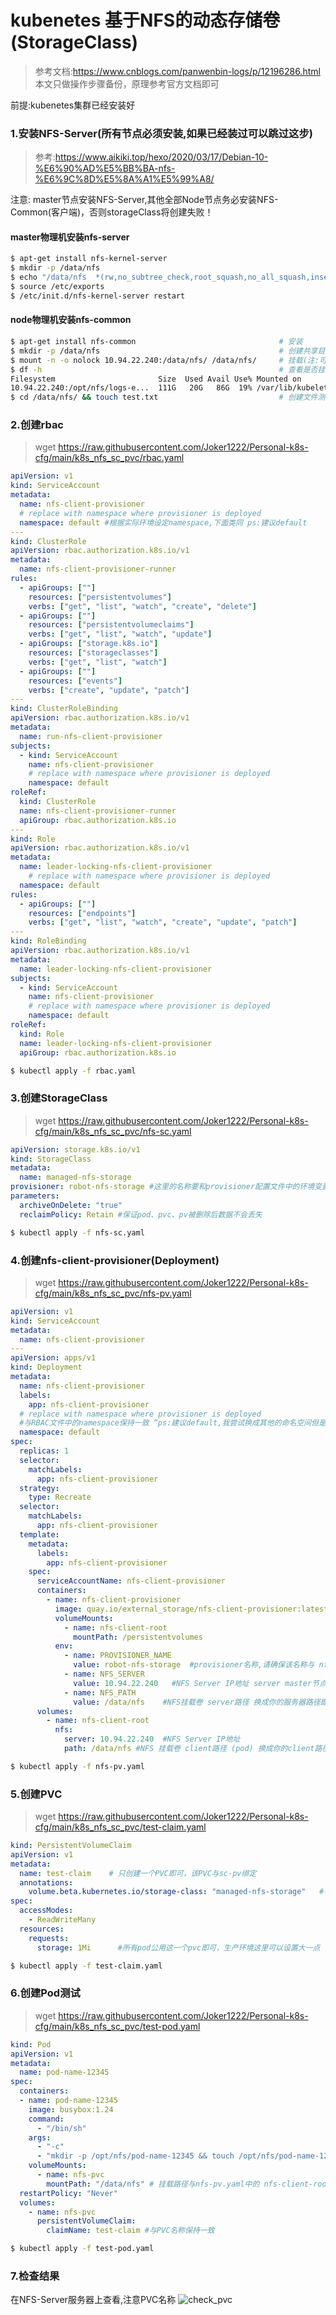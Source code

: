 # kubenetes 基于NFS的动态存储卷(StorageClass)
> 参考文档:https://www.cnblogs.com/panwenbin-logs/p/12196286.html <br>
> 本文只做操作步骤备份，原理参考官方文档即可

前提:kubenetes集群已经安装好

### 1.安装NFS-Server(所有节点必须安装,如果已经装过可以跳过这步)
> 参考:https://www.aikiki.top/hexo/2020/03/17/Debian-10-%E6%90%AD%E5%BB%BA-nfs-%E6%9C%8D%E5%8A%A1%E5%99%A8/

注意: master节点安装NFS-Server,其他全部Node节点务必安装NFS-Common(客户端)，否则storageClass将创建失败！

#### master物理机安装nfs-server
```bash
$ apt-get install nfs-kernel-server                                                           # 安装
$ mkdir -p /data/nfs                                                                          # 创建共享目录
$ echo "/data/nfs  *(rw,no_subtree_check,root_squash,no_all_squash,insecure)" >> /etc/exports # 设置共享权限
$ source /etc/exports                                                                         # 检查配置(可能会报一些奇怪的错,可以考虑忽略)
$ /etc/init.d/nfs-kernel-server restart                                                       # 重启
```

#### node物理机安装nfs-common
```bash
$ apt-get install nfs-common                                # 安装
$ mkdir -p /data/nfs                                        # 创建共享目录
$ mount -n -o nolock 10.94.22.240:/data/nfs/ /data/nfs/     # 挂载(注:可以设置你自己的MasterIP和共享路径)
$ df -h                                                     # 查看是否挂载成功
Filesystem                       Size  Used Avail Use% Mounted on
10.94.22.240:/opt/nfs/logs-e...  111G   20G   86G  19% /var/lib/kubelet/...
$ cd /data/nfs/ && touch test.txt                           # 创建文件测试是否共享成功，此时回到master节点执行ls /data/nfs/应该能看到test.txt
```

### 2.创建rbac
> wget https://raw.githubusercontent.com/Joker1222/Personal-k8s-cfg/main/k8s_nfs_sc_pvc/rbac.yaml
```yaml
apiVersion: v1
kind: ServiceAccount
metadata:
  name: nfs-client-provisioner
  # replace with namespace where provisioner is deployed
  namespace: default #根据实际环境设定namespace,下面类同 ps:建议default
---
kind: ClusterRole
apiVersion: rbac.authorization.k8s.io/v1
metadata:
  name: nfs-client-provisioner-runner
rules:
  - apiGroups: [""]
    resources: ["persistentvolumes"]
    verbs: ["get", "list", "watch", "create", "delete"]
  - apiGroups: [""]
    resources: ["persistentvolumeclaims"]
    verbs: ["get", "list", "watch", "update"]
  - apiGroups: ["storage.k8s.io"]
    resources: ["storageclasses"]
    verbs: ["get", "list", "watch"]
  - apiGroups: [""]
    resources: ["events"]
    verbs: ["create", "update", "patch"]
---
kind: ClusterRoleBinding
apiVersion: rbac.authorization.k8s.io/v1
metadata:
  name: run-nfs-client-provisioner
subjects:
  - kind: ServiceAccount
    name: nfs-client-provisioner
    # replace with namespace where provisioner is deployed
    namespace: default
roleRef:
  kind: ClusterRole
  name: nfs-client-provisioner-runner
  apiGroup: rbac.authorization.k8s.io
---
kind: Role
apiVersion: rbac.authorization.k8s.io/v1
metadata:
  name: leader-locking-nfs-client-provisioner
    # replace with namespace where provisioner is deployed
  namespace: default 
rules:
  - apiGroups: [""]
    resources: ["endpoints"]
    verbs: ["get", "list", "watch", "create", "update", "patch"]
---
kind: RoleBinding
apiVersion: rbac.authorization.k8s.io/v1
metadata:
  name: leader-locking-nfs-client-provisioner
subjects:
  - kind: ServiceAccount
    name: nfs-client-provisioner
    # replace with namespace where provisioner is deployed
    namespace: default 
roleRef:
  kind: Role
  name: leader-locking-nfs-client-provisioner
  apiGroup: rbac.authorization.k8s.io

```
```bash
$ kubectl apply -f rbac.yaml
```

### 3.创建StorageClass
> wget https://raw.githubusercontent.com/Joker1222/Personal-k8s-cfg/main/k8s_nfs_sc_pvc/nfs-sc.yaml 
```yaml
apiVersion: storage.k8s.io/v1
kind: StorageClass
metadata:
  name: managed-nfs-storage
provisioner: robot-nfs-storage #这里的名称要和provisioner配置文件中的环境变量PROVISIONER_NAME保持一致
parameters:  
  archiveOnDelete: "true"
  reclaimPolicy: Retain #保证pod、pvc、pv被删除后数据不会丢失
```
```bash
$ kubectl apply -f nfs-sc.yaml
```

### 4.创建nfs-client-provisioner(Deployment)
> wget https://raw.githubusercontent.com/Joker1222/Personal-k8s-cfg/main/k8s_nfs_sc_pvc/nfs-pv.yaml
```yaml
apiVersion: v1
kind: ServiceAccount
metadata:
  name: nfs-client-provisioner
---
apiVersion: apps/v1
kind: Deployment
metadata:
  name: nfs-client-provisioner
  labels:
    app: nfs-client-provisioner
  # replace with namespace where provisioner is deployed
  #与RBAC文件中的namespace保持一致 “ps:建议default,我尝试换成其他的命名空间但是失败了”
  namespace: default 
spec:
  replicas: 1
  selector:
    matchLabels:
      app: nfs-client-provisioner
  strategy:
    type: Recreate
  selector:
    matchLabels:
      app: nfs-client-provisioner
  template:
    metadata:
      labels:
        app: nfs-client-provisioner
    spec:
      serviceAccountName: nfs-client-provisioner
      containers:
        - name: nfs-client-provisioner
          image: quay.io/external_storage/nfs-client-provisioner:latest
          volumeMounts:
            - name: nfs-client-root
              mountPath: /persistentvolumes
          env:
            - name: PROVISIONER_NAME
              value: robot-nfs-storage  #provisioner名称,请确保该名称与 nfs-sc.yaml文件中的provisioner名称保持一致
            - name: NFS_SERVER
              value: 10.94.22.240   #NFS Server IP地址 server master节点的地址 换成你的主节点IP即可
            - name: NFS_PATH   
              value: /data/nfs    #NFS挂载卷 server路径 换成你的服务器路径即可
      volumes:
        - name: nfs-client-root
          nfs:
            server: 10.94.22.240  #NFS Server IP地址
            path: /data/nfs #NFS 挂载卷 client路径 (pod) 换成你的client路径即可
```
```bash
$ kubectl apply -f nfs-pv.yaml
```

### 5.创建PVC
> wget https://raw.githubusercontent.com/Joker1222/Personal-k8s-cfg/main/k8s_nfs_sc_pvc/test-claim.yaml 
```yaml
kind: PersistentVolumeClaim
apiVersion: v1
metadata:
  name: test-claim    # 只创建一个PVC即可，该PVC与sc-pv绑定
  annotations:
    volume.beta.kubernetes.io/storage-class: "managed-nfs-storage"   #与nfs-StorageClass.yaml metadata.name保持一致
spec:
  accessModes:
    - ReadWriteMany
  resources:
    requests:
      storage: 1Mi      #所有pod公用这一个pvc即可，生产环境这里可以设置大一点
```
```bash
$ kubectl apply -f test-claim.yaml
```

### 6.创建Pod测试
> wget https://raw.githubusercontent.com/Joker1222/Personal-k8s-cfg/main/k8s_nfs_sc_pvc/test-pod.yaml 
```yaml
kind: Pod
apiVersion: v1
metadata:
  name: pod-name-12345
spec:
  containers:
  - name: pod-name-12345
    image: busybox:1.24
    command:
      - "/bin/sh"
    args:
      - "-c"
      - "mkdir -p /opt/nfs/pod-name-12345 && touch /opt/nfs/pod-name-12345/SUCCESS && exit 0 || exit 1"   #创建一个SUCCESS文件后退出
    volumeMounts:
      - name: nfs-pvc
        mountPath: "/data/nfs" # 挂载路径与nfs-pv.yaml中的 nfs-client-root路径一致
  restartPolicy: "Never"
  volumes:
    - name: nfs-pvc
      persistentVolumeClaim:
        claimName: test-claim #与PVC名称保持一致
```
```bash
$ kubectl apply -f test-pod.yaml
```

### 7.检查结果
在NFS-Server服务器上查看,注意PVC名称 
![check_pvc](../png/check_pvc.png)
